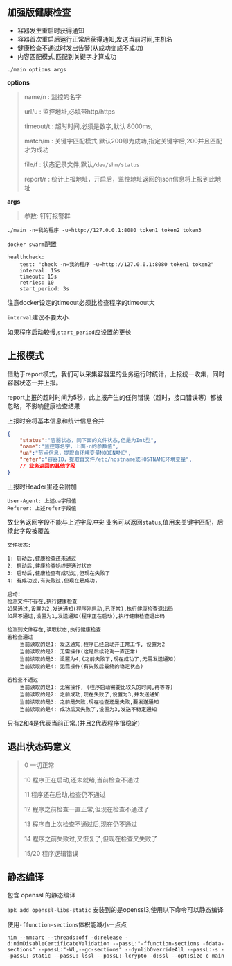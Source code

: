 ## 加强版健康检查

* 容器发生重启时获得通知
* 容器首次重启后运行正常后获得通知,发送当前时间,主机名
* 健康检查不通过时发出告警(从成功变成不成功)
* 内容匹配模式,匹配到关键字才算成功

`./main options args`

**options**

> name/n : 监控的名字
>
> url/u : 监控地址,必填带http/https
>
> timeout/t : 超时时间,必须是数字,默认 8000ms,
>
> match/m : 关键字匹配模式,默认200即为成功,指定关键字后,200并且匹配才为成功
>
> file/f : 状态记录文件,默认`/dev/shm/status`
>
> report/r : 统计上报地址，开启后，监控地址返回的json信息将上报到此地址
>


**args**

>
> 参数: 钉钉报警群

```
./main -n=我的程序 -u=http://127.0.0.1:8080 token1 token2 token3
```

`docker swarm`配置

```
healthcheck:
    test: "check -n=我的程序 -u=http://127.0.0.1:8080 token1 token2"
    interval: 15s
    timeout: 15s
    retries: 10
    start_period: 3s
```

注意docker设定的timeout必须比检查程序的timeout大

`interval`建议不要太小.

如果程序启动较慢,`start_period`应设置的更长


## 上报模式

借助于report模式，我们可以采集容器里的业务运行时统计，上报统一收集，同时容器状态一并上报。

report上报的超时时间为5秒，此上报产生的任何错误（超时，接口错误等）都被忽略，不影响健康检查结果

上报时会将基本信息和统计信息合并

```json
{
    "status":"容器状态，同下面的文件状态,但是为Int型",
    "name":"监控等名字，上面-n的参数值",
    "ua":"节点信息，提取自环境变量NODENAME",
    "refer":"容器ID，提取自文件/etc/hostname或HOSTNAME环境变量",
    // 业务返回的其他字段
}
```

上报时Header里还会附加
```
User-Agent: 上述ua字段值
Referer: 上述refer字段值
```

故业务返回字段不能与上述字段冲突
业务可以返回`status`,值用来关键字匹配，后续此字段被覆盖

```
文件状态:

1: 启动后,健康检查还未通过
2: 启动后,健康检查始终是通过状态
3: 启动后,健康检查有成功过,但现在失败了
4: 有成功过,有失败过,但现在是成功.

启动:
检测文件不存在,执行健康检查
如果通过,设置为2,发送通知(程序刚启动,已正常),执行健康检查退出码
如果不通过,设置为1,发送通知(程序正在启动),执行健康检查退出码

检测到文件存在,读取状态,执行健康检查
若检查通过
    当前读取的是1: 发送通知,程序已经启动并正常工作, 设置为2
    当前读取的是2: 无需操作(这是后续轮询一直正常)
    当前读取的是3: 设置为4,(之前失败了,现在成功了,无需发送通知)
    当前读取的是4: 无需操作(有失败后最终的稳定状态)

若检查不通过
    当前读取的是1: 无需操作, (程序启动需要比较久的时间,再等等)
    当前读取的是2: 之前成功,现在失败了,设置为3,并发送通知
    当前读取的是3: 之前是失败,现在检查还是失败,要发送通知
    当前读取的是4: 成功后又失败了,设置为3,发送不稳定通知
```

只有2和4是代表当前正常.(并且2代表程序很稳定)



## 退出状态码意义

> 0 一切正常
>
> 10 程序正在启动,还未就绪,当前检查不通过
>
> 11 程序还在启动,检查仍不通过
>
> 12 程序之前检查一直正常,但现在检查不通过了
>
> 13 程序自上次检查不通过后,现在仍不通过
>
> 14 程序之前失败过,又恢复了,但现在检查又失败了
>
> 15/20 程序逻辑错误
>

## 静态编译

包含 openssl 的静态编译

`apk add openssl-libs-static` 安装到的是openssl3,使用以下命令可以静态编译

使用`-ffunction-sections`体积能减小一点点

```
nim --mm:arc --threads:off -d:release -d:nimDisableCertificateValidation --passL:"-ffunction-sections -fdata-sections" --passL:"-Wl,--gc-sections" --dynlibOverrideAll --passL:-s --passL:-static --passL:-lssl --passL:-lcrypto -d:ssl --opt:size c main
```

